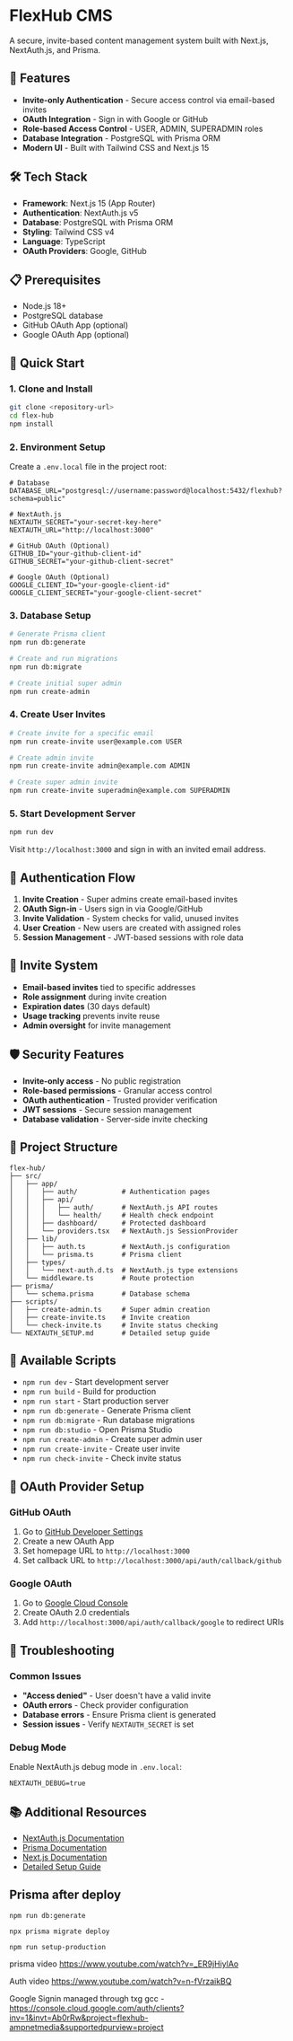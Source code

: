 # FlexHub CMS

A secure, invite-based content management system built with Next.js, NextAuth.js, and Prisma.

## 🚀 Features

- **Invite-only Authentication** - Secure access control via email-based invites
- **OAuth Integration** - Sign in with Google or GitHub
- **Role-based Access Control** - USER, ADMIN, SUPERADMIN roles
- **Database Integration** - PostgreSQL with Prisma ORM
- **Modern UI** - Built with Tailwind CSS and Next.js 15

## 🛠️ Tech Stack

- **Framework**: Next.js 15 (App Router)
- **Authentication**: NextAuth.js v5
- **Database**: PostgreSQL with Prisma ORM
- **Styling**: Tailwind CSS v4
- **Language**: TypeScript
- **OAuth Providers**: Google, GitHub

## 📋 Prerequisites

- Node.js 18+ 
- PostgreSQL database
- GitHub OAuth App (optional)
- Google OAuth App (optional)

## 🚀 Quick Start

### 1. Clone and Install

```bash
git clone <repository-url>
cd flex-hub
npm install
```

### 2. Environment Setup

Create a `.env.local` file in the project root:

```env
# Database
DATABASE_URL="postgresql://username:password@localhost:5432/flexhub?schema=public"

# NextAuth.js
NEXTAUTH_SECRET="your-secret-key-here"
NEXTAUTH_URL="http://localhost:3000"

# GitHub OAuth (Optional)
GITHUB_ID="your-github-client-id"
GITHUB_SECRET="your-github-client-secret"

# Google OAuth (Optional)
GOOGLE_CLIENT_ID="your-google-client-id"
GOOGLE_CLIENT_SECRET="your-google-client-secret"
```

### 3. Database Setup

```bash
# Generate Prisma client
npm run db:generate

# Create and run migrations
npm run db:migrate

# Create initial super admin
npm run create-admin
```

### 4. Create User Invites

```bash
# Create invite for a specific email
npm run create-invite user@example.com USER

# Create admin invite
npm run create-invite admin@example.com ADMIN

# Create super admin invite
npm run create-invite superadmin@example.com SUPERADMIN
```

### 5. Start Development Server

```bash
npm run dev
```

Visit `http://localhost:3000` and sign in with an invited email address.

## 🔐 Authentication Flow

1. **Invite Creation** - Super admins create email-based invites
2. **OAuth Sign-in** - Users sign in via Google/GitHub
3. **Invite Validation** - System checks for valid, unused invites
4. **User Creation** - New users are created with assigned roles
5. **Session Management** - JWT-based sessions with role data

## 📧 Invite System

- **Email-based invites** tied to specific addresses
- **Role assignment** during invite creation
- **Expiration dates** (30 days default)
- **Usage tracking** prevents invite reuse
- **Admin oversight** for invite management

## 🛡️ Security Features

- **Invite-only access** - No public registration
- **Role-based permissions** - Granular access control
- **OAuth authentication** - Trusted provider verification
- **JWT sessions** - Secure session management
- **Database validation** - Server-side invite checking

## 📁 Project Structure

```
flex-hub/
├── src/
│   ├── app/
│   │   ├── auth/           # Authentication pages
│   │   ├── api/
│   │   │   ├── auth/       # NextAuth.js API routes
│   │   │   └── health/     # Health check endpoint
│   │   ├── dashboard/      # Protected dashboard
│   │   └── providers.tsx   # NextAuth.js SessionProvider
│   ├── lib/
│   │   ├── auth.ts         # NextAuth.js configuration
│   │   └── prisma.ts       # Prisma client
│   ├── types/
│   │   └── next-auth.d.ts  # NextAuth.js type extensions
│   └── middleware.ts       # Route protection
├── prisma/
│   └── schema.prisma       # Database schema
├── scripts/
│   ├── create-admin.ts     # Super admin creation
│   ├── create-invite.ts    # Invite creation
│   └── check-invite.ts     # Invite status checking
└── NEXTAUTH_SETUP.md       # Detailed setup guide
```

## 🎯 Available Scripts

- `npm run dev` - Start development server
- `npm run build` - Build for production
- `npm run start` - Start production server
- `npm run db:generate` - Generate Prisma client
- `npm run db:migrate` - Run database migrations
- `npm run db:studio` - Open Prisma Studio
- `npm run create-admin` - Create super admin user
- `npm run create-invite` - Create user invite
- `npm run check-invite` - Check invite status

## 🔧 OAuth Provider Setup

### GitHub OAuth
1. Go to [GitHub Developer Settings](https://github.com/settings/developers)
2. Create a new OAuth App
3. Set homepage URL to `http://localhost:3000`
4. Set callback URL to `http://localhost:3000/api/auth/callback/github`

### Google OAuth
1. Go to [Google Cloud Console](https://console.cloud.google.com/)
2. Create OAuth 2.0 credentials
3. Add `http://localhost:3000/api/auth/callback/google` to redirect URIs

## 🚨 Troubleshooting

### Common Issues
- **"Access denied"** - User doesn't have a valid invite
- **OAuth errors** - Check provider configuration
- **Database errors** - Ensure Prisma client is generated
- **Session issues** - Verify `NEXTAUTH_SECRET` is set

### Debug Mode
Enable NextAuth.js debug mode in `.env.local`:
```env
NEXTAUTH_DEBUG=true
```

## 📚 Additional Resources

- [NextAuth.js Documentation](https://next-auth.js.org/)
- [Prisma Documentation](https://www.prisma.io/docs/)
- [Next.js Documentation](https://nextjs.org/docs)
- [Detailed Setup Guide](./NEXTAUTH_SETUP.md)


## Prisma after deploy

```
npm run db:generate

npx prisma migrate deploy

npm run setup-production
```

prisma video
https://www.youtube.com/watch?v=_ER9jHiylAo

Auth video
https://www.youtube.com/watch?v=n-fVrzaikBQ

Google Signin managed through txg gcc - 
https://console.cloud.google.com/auth/clients?inv=1&invt=Ab0rRw&project=flexhub-ampnetmedia&supportedpurview=project